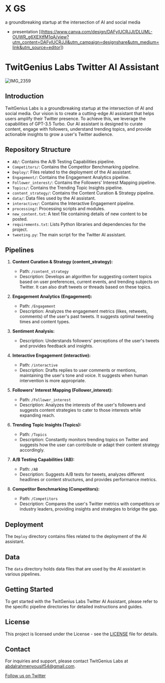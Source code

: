 # X GS
a groundbreaking startup at the intersection of AI and social media
- presentation [(https://www.canva.com/design/DAFylUCRJJI/DLUML-OUWR_g6XEXtfM1qA/view?utm_content=DAFylUCRJJI&utm_campaign=designshare&utm_medium=link&utm_source=editor])
# TwitGenius Labs Twitter AI Assistant

![IMG_2359](https://github.com/abdalrahmenyousifMohamed/TwitGenius/assets/73138953/cbe283bb-c693-4ba1-8734-13caff4089e8)

## Introduction

TwitGenius Labs is a groundbreaking startup at the intersection of AI and social media. Our vision is to create a cutting-edge AI assistant that helps users amplify their Twitter presence. To achieve this, we leverage the capabilities of GPT-3.5 Turbo. Our AI assistant is designed to curate content, engage with followers, understand trending topics, and provide actionable insights to grow a user's Twitter audience.

## Repository Structure

- `AB/`: Contains the A/B Testing Capabilities pipeline.
- `Competitors/`: Contains the Competitor Benchmarking pipeline.
- `Deploy/`: Files related to the deployment of the AI assistant.
- `Engagement/`: Contains the Engagement Analytics pipeline.
- `Follower_interest/`: Contains the Followers' Interest Mapping pipeline.
- `Topics/`: Contains the Trending Topic Insights pipeline.
- `content_strategy/`: Contains the Content Curation & Strategy pipeline.
- `data/`: Data files used by the AI assistant.
- `interactive/`: Contains the Interactive Engagement pipeline.
- `processing/`: Processing scripts and modules.
- `new_content.txt`: A text file containing details of new content to be posted.
- `requirements.txt`: Lists Python libraries and dependencies for the project.
- `tweeting.py`: The main script for the Twitter AI assistant.

## Pipelines

1. **Content Curation & Strategy (content_strategy):**
   - Path: `/content_strategy`
   - Description: Develops an algorithm for suggesting content topics based on user preferences, current events, and trending subjects on Twitter. It can also draft tweets or threads based on these topics.

2. **Engagement Analytics (Engagement):**
   - Path: `/Engagement`
   - Description: Analyzes the engagement metrics (likes, retweets, comments) of the user's past tweets. It suggests optimal tweeting times and content types.

3. **Sentiment Analysis:**
   - Description: Understands followers' perceptions of the user's tweets and provides feedback and insights.

4. **Interactive Engagement (interactive):**
   - Path: `/interactive`
   - Description: Drafts replies to user comments or mentions, maintaining the user's tone and voice. It suggests when human intervention is more appropriate.

5. **Followers' Interest Mapping (Follower_interest):**
   - Path: `/Follower_interest`
   - Description: Analyzes the interests of the user's followers and suggests content strategies to cater to those interests while expanding reach.

6. **Trending Topic Insights (Topics):**
   - Path: `/Topics`
   - Description: Constantly monitors trending topics on Twitter and suggests how the user can contribute or adapt their content strategy accordingly.

7. **A/B Testing Capabilities (AB):**
   - Path: `/AB`
   - Description: Suggests A/B tests for tweets, analyzes different headlines or content structures, and provides performance metrics.

8. **Competitor Benchmarking (Competitors):**
   - Path: `/Competitors`
   - Description: Compares the user's Twitter metrics with competitors or industry leaders, providing insights and strategies to bridge the gap.

## Deployment

The `Deploy` directory contains files related to the deployment of the AI assistant.

## Data

The `data` directory holds data files that are used by the AI assistant in various pipelines.

## Getting Started

To get started with the TwitGenius Labs Twitter AI Assistant, please refer to the specific pipeline directories for detailed instructions and guides.

## License

This project is licensed under the  License - see the [LICENSE](LICENSE) file for details.

## Contact

For inquiries and support, please contact TwitGenius Labs at [abdalrahmenyousif54@gmail.com](mailto:abdalrahmenyousif54@gmail.com).

[Follow us on Twitter](https://twitter.com/abdo3445)

